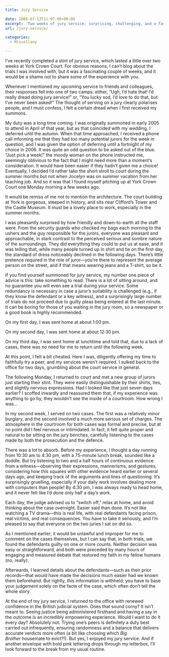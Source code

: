 ```yaml
---
title: Jury Service

date: 2006-07-13T11:07:00+00:00
excerpt: 'Two weeks of jury service: surprising, challenging, and a fascinating insight into the justice system.'
url: /jury-service/

categories:
  - Miscellany

---
```

I’ve recently completed a stint of jury service, which lasted a little over two weeks at York Crown Court. For obvious reasons, I can’t blog about the trials I was involved with, but it was a fascinating couple of weeks, and it would be a shame not to share some of the experience with you.

Whenever I mentioned my upcoming service to friends and colleagues, their responses fell into one of two camps: either, “Ugh, I’d hate that! I’d really dread doing jury service!” or, “You lucky sod, I’d love to do that, but I’ve never been asked!” The thought of serving on a jury clearly polarises people, and I must confess, I felt a certain dread when I first received my summons.

My duty was a long time coming. I was originally summoned in early 2005 to attend in April of that year, but as that coincided with my wedding, I deferred until the autumn. When that time approached, I received a phone call informing me that they had too many potential jurors for the week in question, and I was given the option of deferring until a fortnight of my choice in 2006. It was quite an odd question to be asked out of the blue. “Just pick a week!” the moody woman on the phone instructed me, seemingly oblivious to the fact that I might need more than a moment’s consideration. It would have been easier if they hadn’t given me a choice! Eventually, I decided I’d rather take the short stroll to court during the summer months but not when Jocelyn was on summer vacation from her teaching job. And so it was that I found myself pitching up at York Crown Court one Monday morning a few weeks ago.

It would be remiss of me not to mention the architecture. The court building at York is gorgeous, steeped in history, and sits near Clifford’s Tower and the Castle Museum. It must be a lovely place to work, especially in the summer months.

I was pleasantly surprised by how friendly and down-to-earth all the staff were. From the security guards who checked my bags each morning to the ushers and the guy responsible for the jurors, everyone was pleasant and approachable, in stark contrast to the perceived serious and sombre nature of the surroundings. They did everything they could to put us at ease, and it was telling that, while many people turned up in shirt and tie on the first day, the standard of dress noticeably declined in the following days. There’s little pretence required in the role of juror—you’re there to represent the average person on the street, and if that means wearing jeans and a T-shirt, so be it.

If you find yourself summoned for jury service, my number one piece of advice is this: take something to read. There is a lot of sitting around, and no guarantee you will even see a trial during your service. Some redundancy is necessary in case a juror’s suitability is challenged (e.g., if they know the defendant or a key witness), and a surprisingly large number of trials do not proceed due to guilty pleas being entered at the last minute. It can be boring for those of you waiting in the jury room, so a newspaper or a good book is highly recommended.

On my first day, I was sent home at about 1:00 pm.

On my second day, I was sent home at about 12:30 pm.

On my third day, I was sent home at lunchtime and told that, due to a lack of cases, there was no need for me to return until the following week.

At this point, I felt a bit cheated. Here I was, diligently offering my time to faithfully try a peer, and my services weren’t required. I sulked back to the office for two days, grumbling about the court service in general.

The following Monday, I returned to court and met a new group of jurors just starting their stint. They were easily distinguishable by their shirts, ties, and slightly nervous expressions. Had I looked like that just seven days earlier? I scoffed inwardly and reassured them that, if my experience was anything to go by, they wouldn’t see the inside of a courtroom. How wrong I was…

In my second week, I served on two cases. The first was a relatively minor burglary, and the second involved a much more serious set of charges. The atmosphere in the courtroom for both cases was formal and precise, but at no point did I feel nervous or intimidated. In fact, it felt quite proper and natural to be sitting on the jury benches, carefully listening to the cases made by both the prosecution and the defence.

There was a lot to absorb. Before my experience, I thought a day running from 10:30 am to 4:30 pm, with a 75-minute lunch break, sounded like a doddle. But try listening to two and a half hours of continuous evidence from a witness—observing their expressions, mannerisms, and gestures, considering how this squares with other evidence heard earlier or several days ago, and keeping track of the arguments and lines of questioning. It’s surprisingly gruelling, especially if your daily work involves dealing more with computers than people! By 4:30 pm, I was always ready to head home, and it never felt like I’d done only half a day’s work.

Each day, the judge advised us to “switch off,” relax at home, and avoid thinking about the case overnight. Easier said than done. It’s not like watching a TV drama—this is real life, with real defendants facing prison, real victims, and real consequences. You have to take it seriously, and I’m pleased to say that everyone on the two juries I sat on did so.

As I mentioned earlier, it would be unlawful and improper for me to comment on the cases themselves, but I can say that, in both trials, we found the defendants guilty on one or more counts. Neither decision was easy or straightforward, and both were preceded by many hours of engaging and measured debate that restored my faith in my fellow humans (no, really).

Afterwards, I learned details about the defendants—such as their prior records—that would have made the decisions much easier had we known them beforehand. But rightly, this information is withheld; you have to base your judgement solely on the facts of the case, which often don’t tell the whole story.

At the end of my jury service, I returned to the office with renewed confidence in the British judicial system. Does that sound corny? It isn’t meant to. Seeing justice being administered firsthand and having a say in the outcome is an incredibly empowering experience. Would I want to do it every day? Absolutely not. Trying one’s peers is definitely a duty best carried out infrequently, ensuring randomness and a balance that delivers accurate verdicts more often (a bit like choosing which&nbsp;_Big Brother_&nbsp;housemate to evict?!). But yes, I enjoyed my jury service. And if another envelope with bold pink lettering drops through my letterbox, I’ll look forward to the break from my usual routine.